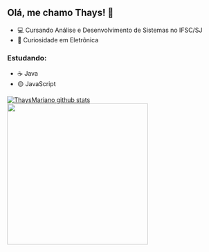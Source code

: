 ## Olá, me chamo Thays! 👋
- 💻 Cursando Análise e Desenvolvimento de Sistemas no IFSC/SJ
- 🔎 Curiosidade em Eletrônica
### Estudando:
- ☕ Java
- 🟡 JavaScript



<a href="https://github.com/ThaysMariano">
 <img align="center" src="https://github-readme-stats.vercel.app/api?username=ThaysMariano&show_icons=false&theme=react&hide=issues&hide_border=true&line_height=26" alt="ThaysMariano github stats"  />
 <img align="center" src="https://github-readme-stats.vercel.app/api/top-langs/?username=ThaysMariano&layout=compact&theme=react&hide_border=true" width="325" />
</a>


